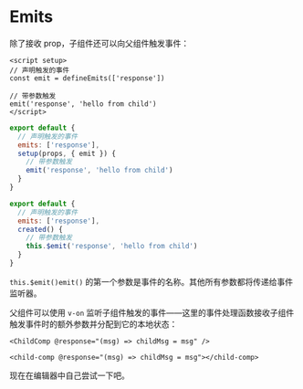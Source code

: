 # Emits

除了接收 prop，子组件还可以向父组件触发事件：

<div class="composition-api">
<div class="sfc">

```vue
<script setup>
// 声明触发的事件
const emit = defineEmits(['response'])

// 带参数触发
emit('response', 'hello from child')
</script>
```

</div>

<div class="html">

```js
export default {
  // 声明触发的事件
  emits: ['response'],
  setup(props, { emit }) {
    // 带参数触发
    emit('response', 'hello from child')
  }
}
```

</div>

</div>

<div class="options-api">

```js
export default {
  // 声明触发的事件
  emits: ['response'],
  created() {
    // 带参数触发
    this.$emit('response', 'hello from child')
  }
}
```

</div>

<span class="options-api">`this.$emit()`</span><span class="composition-api">`emit()`</span> 的第一个参数是事件的名称。其他所有参数都将传递给事件监听器。

父组件可以使用 `v-on` 监听子组件触发的事件——这里的事件处理函数接收子组件触发事件时的额外参数并分配到它的本地状态：

<div class="sfc">

```vue-html
<ChildComp @response="(msg) => childMsg = msg" />
```

</div>
<div class="html">

```vue-html
<child-comp @response="(msg) => childMsg = msg"></child-comp>
```

</div>

现在在编辑器中自己尝试一下吧。
